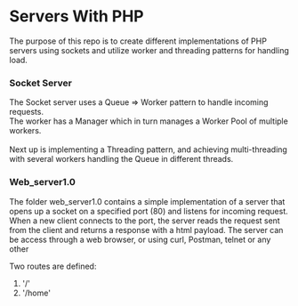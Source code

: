 # Servers With PHP 

The purpose of this repo is to create different implementations of PHP servers using
sockets and utilize worker and threading patterns for handling load.



### Socket Server
The Socket server uses a Queue => Worker pattern to handle incoming requests. <br>
The worker has a Manager which in turn manages a Worker Pool of multiple workers. <br>
<br>
Next up is implementing a Threading pattern, and achieving multi-threading with several workers 
handling the Queue in different threads. 
 

### Web_server1.0
The folder web_server1.0 contains a simple implementation of a server that opens up a
socket on a specified port (80) and listens for incoming request. <br>
When a new client connects to the port, the server reads the request sent from the client and returns a response with a html payload.
The server can be access through a web browser, or using curl, Postman, telnet or any other

Two routes are defined: 
1. '/'
2. '/home'
